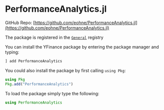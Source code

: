 # PerformanceAnalytics.jl
GitHub Repo: [https://github.com/eohne/PerformanceAnalytics.jl](https://github.com/eohne/PerformanceAnalytics.jl)



The package is registered in the [`General`](https://github.com/JuliaRegistries/General) registry

You can install the YFinance package by entering the package manager and typing:
```julia
] add PerformanceAnalytics 
```
You could also install the package by first calling `using Pkg`:
```julia
using Pkg
Pkg.add("PerformanceAnalytics") 
```

To load the package simply type the following:
```julia
using PerformanceAnalytics
```